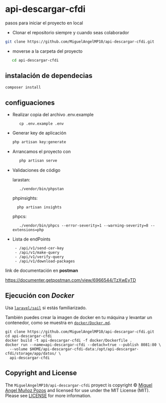 # api-descargar-cfdi


pasos para iniciar el proyecto en local

* Clonar el repositorio siempre y cuando seas colaborador
 ```bash
git clone https://github.com/MiguelAngelMP10/api-descargar-cfdi.git
```
* moverse a la carpeta del proyecto 
 ```bash
    cd api-descargar-cfdi
```

## instalación de dependecias 
```bash
composer install
```
## configuaciones
* Realizar copia del archivo .env.example
    ```
       cp .env.example .env
    ```

* Generar key de aplicación
    ```bash
    php artisan key:generate
    ```
 * Arrancamos el proyecto con 
    ```bash
       php artisan serve
    ```
* Validaciones de código
   
   larastan:
   ```
      ./vendor/bin/phpstan
   ```
   phpinsights:
   ```
     php artisan insights
   ```
   phpcs:
   ```
      ./vendor/bin/phpcs --error-severity=1 --warning-severity=8 --extensions=php
   ```

* Lista de endPoints
   ```
    - /api/v1/send-cer-key
    - /api/v1/make-query
    - /api/v1/verify-query
    - /api/v1/download-packages
    ```
    

link de documentación en **postman** 

https://documenter.getpostman.com/view/6966544/TzXwEyTD

## Ejecución con *Docker*

Usa [`laravel/sail`](https://laravel.com/docs/8.x/sail) si estás familiarizado.

También puedes crear la imagen de docker en tu máquina y levantar un contenedor,
como se muestra en [`docker/Docker.md`](docker/Docker.md).

```shell
git clone https://github.com/MiguelAngelMP10/api-descargar-cfdi.git
cd api-descargar-cfdi
docker build -t api-descargar-cfdi -f docker/Dockerfile .
docker run --name=api-descargar-cfdi --detach=true --publish 8081:80 \
  --volume $HOME/api-descargar-cfdi-data:/opt/api-descargar-cfdi/storage/app/datos/ \
  api-descargar-cfdi
```

## Copyright and License

The `MiguelAngelMP10/api-descargar-cfdi` proyect is copyright © [Miguel Angel Muñoz Pozos](a)
and licensed for use under the MIT License (MIT). Please see [LICENSE](https://github.com/MiguelAngelMP10/api-descargar-cfdi/blob/main/LICENSE) for more information.
